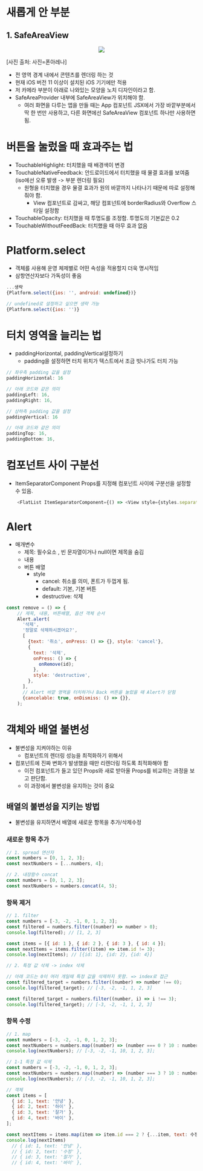 # 새롭게 안 부분

## 1. SafeAreaView

<p align="center"><img src="https://user-images.githubusercontent.com/39366835/236848280-79d52150-298b-4337-85de-766c6cb08d17.jpg"></p>
[사진 출처: 사진=폰아레나]

- 전 영역 경계 내에서 콘텐츠를 렌더링 하는 것
- 현재 iOS 버전 11 이상이 설치된 iOS 기기에만 적용
- 저 카메라 부분이 아래로 나와있는 모양을 노치 디자인이라고 함.
- SafeAreaProvider 내부에 SafeAreaView가 위치해야 함.
  - 여러 화면을 다루는 앱을 만들 때는 App 컴포넌트 JSX에서 가장 바깥부분에서 딱 한 번만 사용하고, 다른 화면에선 SafeAreaView 컴포넌트 하나만 사용하면 됨.

# 버튼을 눌렀을 때 효과주는 법

- TouchableHighlight: 터치했을 때 배경색이 변경
- TouchableNativeFeedback: 안드로이드에서 터치했을 때 물결 효과를 보여줌(iso에선 오류 발생 -> 부분 렌더링 필요)
  - 원형을 터치했을 경우 물결 효과가 원의 바깥까지 나타나기 때문에 따로 설정해줘야 함.
    - View 컴포넌트로 감싸고, 해당 컴포넌트에 borderRadius와 Overflow 스타일 설정함
- TouchableOpacity: 터치했을 때 투명도를 조정함. 투명도의 기본값은 0.2
- TouchableWithoutFeedBack: 터치했을 때 아무 효과 없음

# Platform.select

- 객체를 사용해 운영 체제별로 어떤 속성을 적용할지 더욱 명시적임
- 삼항연산자보다 가독성이 좋음

```js
...생략
{Platform.select({ios: '', android: undefined})}

// undefined로 설정하고 싶으면 생략 가능
{Platform.select({ios: '')}
```

# 터치 영역을 늘리는 법

- paddingHorizontal, paddingVertical설정하기
  - padding을 설정하면 터치 위치가 텍스트에서 조금 빗나가도 터치 가능

```js
// 좌우측 padding 값을 설정
paddingHorizontal: 16

// 아래 코드와 같은 의미
paddingLeft: 16,
paddingRight: 16,

// 상하측 padding 값을 설정
paddingVertical: 16

// 아래 코드와 같은 의미
paddingTop: 16,
paddingBottom: 16,
```

# 컴포넌트 사이 구분선

- ItemSeparatorComponent Props를 지정해 컴포넌트 사이에 구분선을 설정할 수 있음.

```js
    <FlatList ItemSeparatorComponent={() => <View style={styles.separator} />}
```

# Alert

- 매개변수
  - 제목: 필수요소 , 빈 문자열이거나 null이면 제목을 숨김
  - 내용
  - 버튼 배열
    - style
      - cancel: 취소를 의미, 폰트가 두껍게 됨.
      - default: 기본, 기본 버튼
      - destructive: 삭제

```js
const remove = () => {
    // 제목, 내용, 버튼배열, 옵션 객체 순서
    Alert.alert(
      '삭제',
      '정말로 삭제하시겠어요?',
      [
        {text: '취소', onPress: () => {}, style: 'cancel'},
        {
          text: '삭제',
          onPress: () => {
            onRemove(id);
          },
          style: 'destructive',
        },
      ],
      // Alert 바깥 영역을 터치하거나 Back 버튼을 눌렀을 때 Alert가 닫힘
      {cancelable: true, onDismiss: () => {}},
    );
```

# 객체와 배열 불변성

- 불변성을 지켜야하는 이유
  - 컴포넌트의 렌더링 성능을 최적화하기 위해서
- 컴포넌트에 진짜 변화가 발생했을 때만 리렌더링 하도록 최적화해야 함
  - 이전 컴포넌트가 들고 있던 Props와 새로 받아올 Props를 비교하는 과정을 보고 판단함.
  - 이 과정에서 불변성을 유지하는 것이 중요

## 배열의 불변성을 지키는 방법

- 불변성을 유지하면서 배열에 새로운 항목을 추가/삭제수정

### 새로운 항목 추가

```js
// 1. spread 연산자
const numbers = [0, 1, 2, 3];
const nextNumbers = [...numbers, 4];

// 2. 내장함수 concat
const numbers = [0, 1, 2, 3];
const nextNumbers = numbers.concat(4, 5);
```

### 항목 제거

```js
// 1. filter
const numbers = [-3, -2, -1, 0, 1, 2, 3];
const filtered = numbers.filter((number) => number > 0);
console.log(filtered); // [1, 2, 3]

const items = [{ id: 1 }, { id: 2 }, { id: 3 }, { id: 4 }];
const nextItems = items.filter((item) => item.id != 3);
console.log(nextItems); // [{id: 1}, {id: 2}, {id: 4}]

// 2. 특정 값 삭제 -> index 삭제

// 아래 코드는 0이 여러 개일때 특정 값을 삭제하지 못함. => index로 접근
const filtered_target = numbers.filter((number) => number !== 0);
console.log(filtered_target); // [-3, -2, -1, 1, 2, 3]

const filtered_target = numbers.filter((number, i) => i !== 3);
console.log(filtered_target); // [-3, -2, -1, 1, 2, 3]
```

### 항목 수정

```js
// 1. map
const numbers = [-3, -2, -1, 0, 1, 2, 3];
const nextNumbers = numbers.map((number) => (number === 0 ? 10 : number));
console.log(nextNumbers); // [-3, -2, -1, 10, 1, 2, 3];

// 1-1 특정 값 삭제
const numbers = [-3, -2, -1, 0, 1, 2, 3];
const nextNumbers = numbers.map((number) => (number === 3 ? 10 : number));
console.log(nextNumbers); // [-3, -2, -1, 10, 1, 2, 3];

// 객체
const items = [
  { id: 1, text: '안녕' },
  { id: 2, text: '하이' },
  { id: 3, text: '잘가' },
  { id: 4, text: '바이' },
];

const nextItems = items.map(item => item.id === 2 ? {...item, text: 수정} : item);
console.log(nextItems)
  // { id: 1, text: '안녕' },
  // { id: 2, text: '수정' },
  // { id: 3, text: '잘가' },
  // { id: 4, text: '바이' },
```
